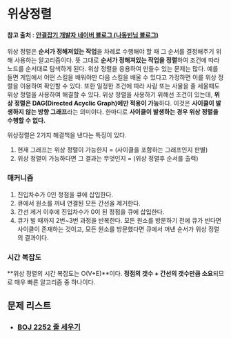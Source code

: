 #  위상정렬

#### 참고 출처 : [안결잡기 개발자 네이버 블로그 (나동빈님 블로그)](https://blog.naver.com/ndb796/221236874984)

위상 정렬은 **순서가 정해져있는 작업**을 차례로 수행해야 할 때 그 순서를 결정해주기 위해 사용하는 알고리즘이다.   뜻 그대로 **순서가 정해져있는 작업을 정렬**하여 조건에 따라 노드를 순서대로 탐색하게 된다. 위상 정렬을 응용하여 만들수 있는 문제는 많다. 예를 들면 게임에서 어떤 스킬을 배워야만 다음 스킬을 배울 수 있다고 가정하면 이를 위상 정렬을 이용하여 확인할 수 있다. 또한 일정한 조건에 따라 사람 또는 사물을 줄 세울때도 위상 정렬을 사용하여 해결할 수 있다. 위상 정렬을 사용하기 위해선 조건이 있는데, **위상 정렬은 DAG(Directed Acyclic Graph)에만 적용이 가능**하다. 이것은 **사이클이 발생하지 않는 방향 그래프**라는 의미이다. 한마디로 **사이클이 발생하는 경우 위상 정렬을 수행할 수 없다.** 



위상정렬은 2가지 해결책을 낸다는 특징이 있다.

1.  현재 그래프는 위상 정렬이 가능한지 = (사이클을 포함하는 그래프인지 판별)
2.  위상 정렬이 가능하다면 그 결과는 무엇인지 = (위상 정렬후 순서를 출력)



### 매커니즘

1. 진입차수가 0인 정점을 큐에 삽입한다.
2. 큐에서 원소를 꺼내 연결된 모든 간선을 제거한다.
3. 간선 제거 이후에 진입차수가 0이 된 정점을 큐에 삽입한다.
4. 큐가 빌 때까지 2번~3번 과정을 반복한다. 모든 원소를 방문하기 전에 큐가 빈다면 사이클이 존재하는 것이고, 모든 원소를 방문했다면 큐에서 꺼낸 순서가 위상 정렬의 결과이다.



### 시간 복잡도

**위상 정렬의 시간 복잡도는 O(V+E)**이다. **정점의 갯수 + 간선의 갯수만큼 소요**되므로 매우 빠른 알고리즘 중 하나이다.



## 문제 리스트

- ### [BOJ 2252 줄 세우기](https://github.com/jungtaeyong/alstudy2/blob/ty/SDS/예습/baekjoon%202252%20줄%20세우기.md)

